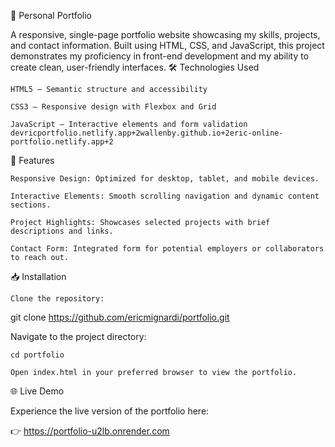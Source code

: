 💼 Personal Portfolio

A responsive, single-page portfolio website showcasing my skills, projects, and contact information. Built using HTML, CSS, and JavaScript, this project demonstrates my proficiency in front-end development and my ability to create clean, user-friendly interfaces.​
🛠️ Technologies Used

    HTML5 – Semantic structure and accessibility

    CSS3 – Responsive design with Flexbox and Grid

    JavaScript – Interactive elements and form validation​
    devricportfolio.netlify.app+2wallenby.github.io+2eric-online-portfolio.netlify.app+2

🚀 Features

    Responsive Design: Optimized for desktop, tablet, and mobile devices.

    Interactive Elements: Smooth scrolling navigation and dynamic content sections.

    Project Highlights: Showcases selected projects with brief descriptions and links.

    Contact Form: Integrated form for potential employers or collaborators to reach out.​

📥 Installation

    Clone the repository:

git clone https://github.com/ericmignardi/portfolio.git

Navigate to the project directory:

    cd portfolio

    Open index.html in your preferred browser to view the portfolio.

🌐 Live Demo

Experience the live version of the portfolio here:​

👉 https://portfolio-u2lb.onrender.com

